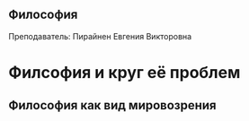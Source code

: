 ## Философия

Преподаватель: Пирайнен Евгения Викторовна

# Филсофия и круг её проблем

## Философия как вид мировозрения